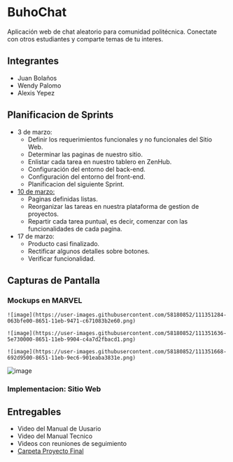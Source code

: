 # BuhoChat
Aplicación web de chat aleatorio para comunidad politécnica. 
Conectate con otros estudiantes y comparte temas de tu interes.

## Integrantes
- Juan Bolaños
- Wendy Palomo
- Alexis Yepez

## Planificacion de Sprints
- 3 de marzo:
    - Definir los requerimientos funcionales y no funcionales del Sitio Web. 
    - Determinar las paginas de nuestro sitio.
    - Enlistar cada tarea en nuestro tablero en ZenHub.
    - Configuración del entorno del back-end.
    - Configuración del entorno del front-end.
    - Planificacion del siguiente Sprint.
- [10 de marzo:](https://youtu.be/ZM9SO7rjk_0)
    - Paginas definidas listas.
    - Reorganizar las tareas en nuestra plataforma de gestion de proyectos.
    - Repartir cada tarea puntual, es decir, comenzar con las funcionalidades de cada pagina.
- 17 de marzo:
    - Producto casi finalizado.
    - Rectificar algunos detalles sobre botones.
    - Verificar funcionalidad.
## Capturas de Pantalla
### Mockups en MARVEL
  
    ![image](https://user-images.githubusercontent.com/58180852/111351284-063bfe00-8651-11eb-9471-c671083b2e60.png)
  
    ![image](https://user-images.githubusercontent.com/58180852/111351636-5e730000-8651-11eb-9904-c4a7d2fbacd1.png)
  
    ![image](https://user-images.githubusercontent.com/58180852/111351668-692d9500-8651-11eb-9ec6-901eaba3831e.png)
  

![image](https://user-images.githubusercontent.com/58180852/111351702-73e82a00-8651-11eb-959a-3afc01c400c6.png)

### Implementacion: Sitio Web 


## Entregables
- Video del Manual de Uusario
- Video del Manual Tecnico
- Videos con reuniones de seguimiento 
- [Carpeta Proyecto Final](https://epnecuador-my.sharepoint.com/:f:/g/personal/alexis_yepez01_epn_edu_ec/EiLRrpGZHn1FiETBMqxTud8BkMB1DsfRaAAA_7nCQnSUPg?e=RGLWaA)
